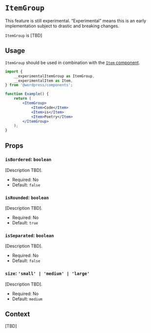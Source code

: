 # `ItemGroup`

<div class="callout callout-alert">
This feature is still experimental. “Experimental” means this is an early implementation subject to drastic and breaking changes.
</div>

`ItemGroup` is [TBD]

## Usage

`ItemGroup` should be used in combination with the [`Item` component](/packages/components/src/item-group/item/README.md).

```jsx
import {
	__experimentalItemGroup as ItemGroup,
	__experimentalItem as Item,
} from '@wordpress/components';

function Example() {
	return (
		<ItemGroup>
			<Item>Code</Item>
			<Item>is</Item>
			<Item>Poetry</Item>
		</ItemGroup>
	);
}
```

## Props

### `isBordered`: `boolean`

[Description TBD].

- Required: No
- Default: `false`

### `isRounded`: `boolean`

[Description TBD].

- Required: No
- Default: `true`

### `isSeparated`: `boolean`

[Description TBD].

- Required: No
- Default: `false`

### `size`: `'small' | 'medium' | 'large'`

[Description TBD].

- Required: No
- Default: `medium`

## Context

[TBD]
